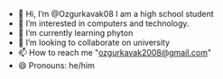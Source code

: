 - 👋 Hi, I’m @Ozgurkavak08 I am a high school student
- 👀 I’m interested in computers and technology.
- 🌱 I’m currently learning phyton
- 💞️ I’m looking to collaborate on university
- 📫 How to reach me "ozgurkavak2008@gmail.com"
- 😄 Pronouns: he/him
